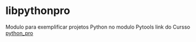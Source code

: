 # libpythonpro
Modulo para exemplificar projetos Python no modulo Pytools
link do Cursso [python_pro](https://pythonpro.com.br/)
